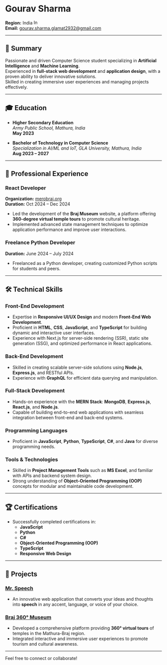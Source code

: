 # Gourav Sharma  
**Region:** India <img src="https://upload.wikimedia.org/wikipedia/en/4/41/Flag_of_India.svg" alt="Indian Flag" width="20" height="15">  
**Email:** gourav.sharma.glamat2932@gmail.com  

---

## 🎯 Summary  
Passionate and driven Computer Science student specializing in **Artificial Intelligence** and **Machine Learning**.  
Experienced in **full-stack web development** and **application design**, with a proven ability to deliver innovative solutions.  
Skilled in creating immersive user experiences and managing projects effectively.  

---

## 🎓 Education  
- **Higher Secondary Education**  
  *Army Public School, Mathura, India*  
  **May 2023**

- **Bachelor of Technology in Computer Science**  
  *Specialization in AI/ML and IoT, GLA University, Mathura, India*  
  **Aug 2023 – 2027**

---

## 💼 Professional Experience  

### React Developer  
**Organization:** [merobraj.org](http://www.merobraj.org)  
**Duration:** Oct 2024 – Dec 2024  
- Led the development of the **Braj Museum** website, a platform offering **360-degree virtual temple tours** to promote cultural heritage.  
- Implemented advanced state management techniques to optimize application performance and improve user interactions.  

### Freelance Python Developer  
**Duration:** June 2024 – July 2024  
- Freelanced as a Python developer, creating customized Python scripts for students and peers.  

---

## 🛠 Technical Skills  

### Front-End Development  
- Expertise in **Responsive UI/UX Design** and modern **Front-End Web Development**.  
- Proficient in **HTML**, **CSS**, **JavaScript**, and **TypeScript** for building dynamic and interactive user interfaces.
- Experience with Next.js for server-side rendering (SSR), static site generation (SSG), and optimized performance in React applications.

### Back-End Development  
- Skilled in creating scalable server-side solutions using **Node.js**, **Express.js**, and RESTful APIs.  
- Experience with **GraphQL** for efficient data querying and manipulation.  

### Full-Stack Development  
- Hands-on experience with the **MERN Stack**: **MongoDB**, **Express.js**, **React.js**, and **Node.js**.  
- Capable of building end-to-end web applications with seamless integration between front-end and back-end systems.  

### Programming Languages  
- Proficient in **JavaScript**, **Python**, **TypeScript**, **C#**, and **Java** for diverse programming needs.  

### Tools & Technologies  
- Skilled in **Project Management Tools** such as **MS Excel**, and familiar with APIs and backend system design.  
- Strong understanding of **Object-Oriented Programming (OOP)** concepts for modular and maintainable code development.  


---

## 🏆 Certifications  
- Successfully completed certifications in:  
  - **JavaScript**  
  - **Python**  
  - **C#**  
  - **Object-Oriented Programming (OOP)**  
  - **TypeScript**  
  - **Responsive Web Design**  

---

## 🌟 Projects  

### [Mr. Speech](https://gouravsharmamrspeechapp.netlify.app)  
- An innovative web application that converts your ideas and thoughts into **speech** in any accent, language, or voice of your choice.  

### [Braj 360° Museum](http://www.merobraj.org)  
- Developed a comprehensive platform providing **360° virtual tours** of temples in the Mathura-Braj region.  
- Integrated interactive and immersive user experiences to promote tourism and cultural awareness.  

---

Feel free to connect or collaborate!  
